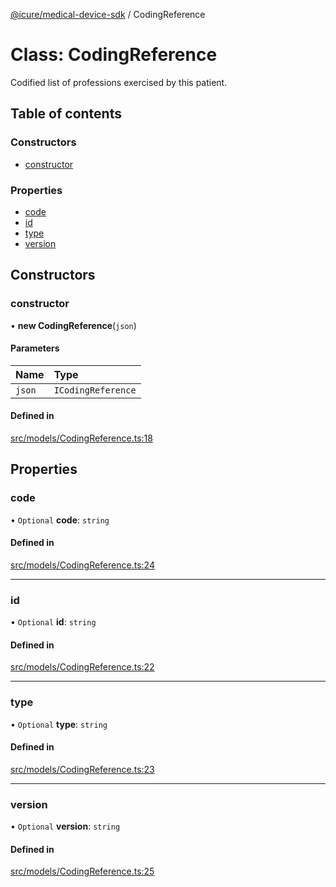 [@icure/medical-device-sdk](../modules.md) / CodingReference

# Class: CodingReference

Codified list of professions exercised by this patient.

## Table of contents

### Constructors

- [constructor](CodingReference.md#constructor)

### Properties

- [code](CodingReference.md#code)
- [id](CodingReference.md#id)
- [type](CodingReference.md#type)
- [version](CodingReference.md#version)

## Constructors

### constructor

• **new CodingReference**(`json`)

#### Parameters

| Name | Type |
| :------ | :------ |
| `json` | `ICodingReference` |

#### Defined in

[src/models/CodingReference.ts:18](https://github.com/icure/icure-medical-device-js-sdk/blob/3aae8f0/src/models/CodingReference.ts#L18)

## Properties

### code

• `Optional` **code**: `string`

#### Defined in

[src/models/CodingReference.ts:24](https://github.com/icure/icure-medical-device-js-sdk/blob/3aae8f0/src/models/CodingReference.ts#L24)

___

### id

• `Optional` **id**: `string`

#### Defined in

[src/models/CodingReference.ts:22](https://github.com/icure/icure-medical-device-js-sdk/blob/3aae8f0/src/models/CodingReference.ts#L22)

___

### type

• `Optional` **type**: `string`

#### Defined in

[src/models/CodingReference.ts:23](https://github.com/icure/icure-medical-device-js-sdk/blob/3aae8f0/src/models/CodingReference.ts#L23)

___

### version

• `Optional` **version**: `string`

#### Defined in

[src/models/CodingReference.ts:25](https://github.com/icure/icure-medical-device-js-sdk/blob/3aae8f0/src/models/CodingReference.ts#L25)
